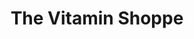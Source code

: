 ---
title: "The Vitamin Shoppe"
url: /brooklyn/the-vitamin-shoppe-86th-street/
shop: Nahrungsergänzung
---